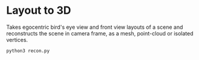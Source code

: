 # Layout to 3D
Takes egocentric bird's eye view and front view layouts of a scene and reconstructs the scene in camera frame, as a mesh, point-cloud or isolated vertices.

```
python3 recon.py
```
